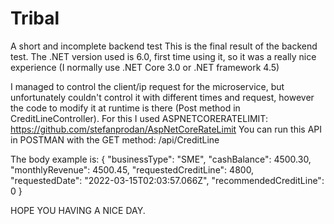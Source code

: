 # Tribal
A short and incomplete backend test
This is the final result of the backend test. The .NET version used is 6.0, first time using it, so it was a really nice experience (I normally use .NET Core 3.0 or 
.NET framework 4.5)

I managed to control the client/ip request for the microservice, but unfortunately couldn't control it with different times and request, however the code to modify it
at runtime is there (Post method in CreditLineController). For this I used ASPNETCORERATELIMIT: https://github.com/stefanprodan/AspNetCoreRateLimit
You can run this API in POSTMAN with the GET method: /api/CreditLine

The body example is:
{
    "businessType": "SME",
    "cashBalance": 4500.30,
    "monthlyRevenue": 4500.45,
    "requestedCreditLine": 4800,
    "requestedDate": "2022-03-15T02:03:57.066Z",
    "recommendedCreditLine": 0
}

HOPE YOU HAVING A NICE DAY.
